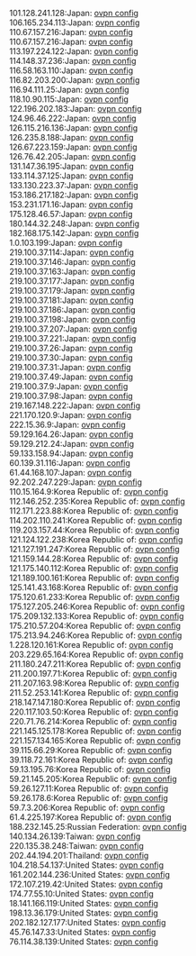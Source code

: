 101.128.241.128:Japan: [ovpn config](vpn/101_128_241_128.ovpn)  
106.165.234.113:Japan: [ovpn config](vpn/106_165_234_113.ovpn)  
110.67.157.216:Japan: [ovpn config](vpn/110_67_157_216.ovpn)  
110.67.157.216:Japan: [ovpn config](vpn/110_67_157_216.ovpn)  
113.197.224.122:Japan: [ovpn config](vpn/113_197_224_122.ovpn)  
114.148.37.236:Japan: [ovpn config](vpn/114_148_37_236.ovpn)  
116.58.163.110:Japan: [ovpn config](vpn/116_58_163_110.ovpn)  
116.82.203.200:Japan: [ovpn config](vpn/116_82_203_200.ovpn)  
116.94.111.25:Japan: [ovpn config](vpn/116_94_111_25.ovpn)  
118.10.90.115:Japan: [ovpn config](vpn/118_10_90_115.ovpn)  
122.196.202.183:Japan: [ovpn config](vpn/122_196_202_183.ovpn)  
124.96.46.222:Japan: [ovpn config](vpn/124_96_46_222.ovpn)  
126.115.216.136:Japan: [ovpn config](vpn/126_115_216_136.ovpn)  
126.235.8.188:Japan: [ovpn config](vpn/126_235_8_188.ovpn)  
126.67.223.159:Japan: [ovpn config](vpn/126_67_223_159.ovpn)  
126.76.42.205:Japan: [ovpn config](vpn/126_76_42_205.ovpn)  
131.147.36.195:Japan: [ovpn config](vpn/131_147_36_195.ovpn)  
133.114.37.125:Japan: [ovpn config](vpn/133_114_37_125.ovpn)  
133.130.223.37:Japan: [ovpn config](vpn/133_130_223_37.ovpn)  
153.186.217.182:Japan: [ovpn config](vpn/153_186_217_182.ovpn)  
153.231.171.16:Japan: [ovpn config](vpn/153_231_171_16.ovpn)  
175.128.46.57:Japan: [ovpn config](vpn/175_128_46_57.ovpn)  
180.144.32.248:Japan: [ovpn config](vpn/180_144_32_248.ovpn)  
182.168.175.142:Japan: [ovpn config](vpn/182_168_175_142.ovpn)  
1.0.103.199:Japan: [ovpn config](vpn/1_0_103_199.ovpn)  
219.100.37.114:Japan: [ovpn config](vpn/219_100_37_114.ovpn)  
219.100.37.146:Japan: [ovpn config](vpn/219_100_37_146.ovpn)  
219.100.37.163:Japan: [ovpn config](vpn/219_100_37_163.ovpn)  
219.100.37.177:Japan: [ovpn config](vpn/219_100_37_177.ovpn)  
219.100.37.179:Japan: [ovpn config](vpn/219_100_37_179.ovpn)  
219.100.37.181:Japan: [ovpn config](vpn/219_100_37_181.ovpn)  
219.100.37.186:Japan: [ovpn config](vpn/219_100_37_186.ovpn)  
219.100.37.198:Japan: [ovpn config](vpn/219_100_37_198.ovpn)  
219.100.37.207:Japan: [ovpn config](vpn/219_100_37_207.ovpn)  
219.100.37.221:Japan: [ovpn config](vpn/219_100_37_221.ovpn)  
219.100.37.26:Japan: [ovpn config](vpn/219_100_37_26.ovpn)  
219.100.37.30:Japan: [ovpn config](vpn/219_100_37_30.ovpn)  
219.100.37.31:Japan: [ovpn config](vpn/219_100_37_31.ovpn)  
219.100.37.49:Japan: [ovpn config](vpn/219_100_37_49.ovpn)  
219.100.37.9:Japan: [ovpn config](vpn/219_100_37_9.ovpn)  
219.100.37.98:Japan: [ovpn config](vpn/219_100_37_98.ovpn)  
219.167.148.222:Japan: [ovpn config](vpn/219_167_148_222.ovpn)  
221.170.120.9:Japan: [ovpn config](vpn/221_170_120_9.ovpn)  
222.15.36.9:Japan: [ovpn config](vpn/222_15_36_9.ovpn)  
59.129.164.26:Japan: [ovpn config](vpn/59_129_164_26.ovpn)  
59.129.212.24:Japan: [ovpn config](vpn/59_129_212_24.ovpn)  
59.133.158.94:Japan: [ovpn config](vpn/59_133_158_94.ovpn)  
60.139.31.116:Japan: [ovpn config](vpn/60_139_31_116.ovpn)  
61.44.168.107:Japan: [ovpn config](vpn/61_44_168_107.ovpn)  
92.202.247.229:Japan: [ovpn config](vpn/92_202_247_229.ovpn)  
110.15.164.9:Korea Republic of: [ovpn config](vpn/110_15_164_9.ovpn)  
112.146.252.235:Korea Republic of: [ovpn config](vpn/112_146_252_235.ovpn)  
112.171.223.88:Korea Republic of: [ovpn config](vpn/112_171_223_88.ovpn)  
114.202.110.241:Korea Republic of: [ovpn config](vpn/114_202_110_241.ovpn)  
119.203.157.44:Korea Republic of: [ovpn config](vpn/119_203_157_44.ovpn)  
121.124.122.238:Korea Republic of: [ovpn config](vpn/121_124_122_238.ovpn)  
121.127.191.247:Korea Republic of: [ovpn config](vpn/121_127_191_247.ovpn)  
121.159.144.28:Korea Republic of: [ovpn config](vpn/121_159_144_28.ovpn)  
121.175.140.112:Korea Republic of: [ovpn config](vpn/121_175_140_112.ovpn)  
121.189.100.161:Korea Republic of: [ovpn config](vpn/121_189_100_161.ovpn)  
125.141.43.168:Korea Republic of: [ovpn config](vpn/125_141_43_168.ovpn)  
175.120.61.233:Korea Republic of: [ovpn config](vpn/175_120_61_233.ovpn)  
175.127.205.246:Korea Republic of: [ovpn config](vpn/175_127_205_246.ovpn)  
175.209.132.133:Korea Republic of: [ovpn config](vpn/175_209_132_133.ovpn)  
175.210.57.204:Korea Republic of: [ovpn config](vpn/175_210_57_204.ovpn)  
175.213.94.246:Korea Republic of: [ovpn config](vpn/175_213_94_246.ovpn)  
1.228.120.161:Korea Republic of: [ovpn config](vpn/1_228_120_161.ovpn)  
203.229.65.164:Korea Republic of: [ovpn config](vpn/203_229_65_164.ovpn)  
211.180.247.211:Korea Republic of: [ovpn config](vpn/211_180_247_211.ovpn)  
211.200.197.71:Korea Republic of: [ovpn config](vpn/211_200_197_71.ovpn)  
211.207.163.98:Korea Republic of: [ovpn config](vpn/211_207_163_98.ovpn)  
211.52.253.141:Korea Republic of: [ovpn config](vpn/211_52_253_141.ovpn)  
218.147.147.180:Korea Republic of: [ovpn config](vpn/218_147_147_180.ovpn)  
220.117.103.50:Korea Republic of: [ovpn config](vpn/220_117_103_50.ovpn)  
220.71.76.214:Korea Republic of: [ovpn config](vpn/220_71_76_214.ovpn)  
221.145.125.178:Korea Republic of: [ovpn config](vpn/221_145_125_178.ovpn)  
221.157.134.165:Korea Republic of: [ovpn config](vpn/221_157_134_165.ovpn)  
39.115.66.29:Korea Republic of: [ovpn config](vpn/39_115_66_29.ovpn)  
39.118.72.161:Korea Republic of: [ovpn config](vpn/39_118_72_161.ovpn)  
59.13.195.76:Korea Republic of: [ovpn config](vpn/59_13_195_76.ovpn)  
59.21.145.205:Korea Republic of: [ovpn config](vpn/59_21_145_205.ovpn)  
59.26.127.11:Korea Republic of: [ovpn config](vpn/59_26_127_11.ovpn)  
59.26.178.6:Korea Republic of: [ovpn config](vpn/59_26_178_6.ovpn)  
59.7.3.206:Korea Republic of: [ovpn config](vpn/59_7_3_206.ovpn)  
61.4.225.197:Korea Republic of: [ovpn config](vpn/61_4_225_197.ovpn)  
188.232.145.25:Russian Federation: [ovpn config](vpn/188_232_145_25.ovpn)  
140.134.26.139:Taiwan: [ovpn config](vpn/140_134_26_139.ovpn)  
220.135.38.248:Taiwan: [ovpn config](vpn/220_135_38_248.ovpn)  
202.44.194.201:Thailand: [ovpn config](vpn/202_44_194_201.ovpn)  
104.218.54.137:United States: [ovpn config](vpn/104_218_54_137.ovpn)  
161.202.144.236:United States: [ovpn config](vpn/161_202_144_236.ovpn)  
172.107.219.42:United States: [ovpn config](vpn/172_107_219_42.ovpn)  
174.77.55.10:United States: [ovpn config](vpn/174_77_55_10.ovpn)  
18.141.166.119:United States: [ovpn config](vpn/18_141_166_119.ovpn)  
198.13.36.179:United States: [ovpn config](vpn/198_13_36_179.ovpn)  
202.182.127.177:United States: [ovpn config](vpn/202_182_127_177.ovpn)  
45.76.147.33:United States: [ovpn config](vpn/45_76_147_33.ovpn)  
76.114.38.139:United States: [ovpn config](vpn/76_114_38_139.ovpn)  
